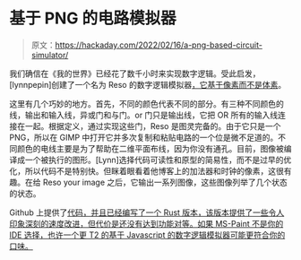 # 基于 PNG 的电路模拟器

> 原文：<https://hackaday.com/2022/02/16/a-png-based-circuit-simulator/>

我们确信在《我的世界》已经花了数千小时来实现数字逻辑。受此启发，[lynnpepin]创建了一个名为 Reso 的数字逻辑模拟器[，它基于像素而不是体素](https://lynndotpy.xyz/posts/reso_intro.html)。

这里有几个巧妙的地方。首先，不同的颜色代表不同的部分。有三种不同颜色的线，输出和输入线，异或门和与门。or 门只是输出线，它把 OR 所有的输入线连接在一起。根据定义，通过实现这些门，Reso 是图灵完备的。由于它只是一个 PNG，所以在 GIMP 中打开它并多次复制和粘贴电路的一个位是微不足道的。不同颜色的电线主要是为了帮助在二维平面布线，因为你没有通孔。目前，图像被编译成一个被执行的图形。[Lynn]选择代码可读性和原型的简易性，而不是过早的优化，所以代码不是特别快。但眯着眼看着他博客上的加法器和时钟的像素，这很有趣。在给 Reso your image 之后，它输出一系列图像，这些图像列举了几个状态的状态。

Github 上提供了[代码，并且已经编写了一个 Rust 版本，该版本提供了一些令人印象深刻的速度改进，但代价是还没有达到功能对等。如果 MS-Paint 不是你的 IDE 选择，也许一个更 T2 的基于 Javascript 的数字逻辑模拟器可能更符合你的口味。](https://github.com/lynnpepin/reso)